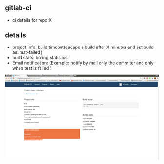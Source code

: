 gitlab-ci
----
- ci details for repo:X

details
----
- project info: build timeout(escape a build after X minutes and set build as: test-failed )
- build stats: boring statistics
- Email notification: (Example: notify by mail only the commiter and only when test is failed )

![notifications](../png/report.png)

